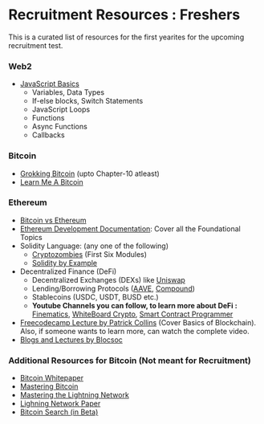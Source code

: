 # Recruitment Resources : Freshers

This is a curated list of resources for the first yearites for the upcoming recruitment test.

### Web2
* [JavaScript Basics](https://www.w3schools.com/js/)
    * Variables, Data Types
    * If-else blocks, Switch Statements
    * JavaScript Loops
    * Functions
    * Async Functions
    * Callbacks

### Bitcoin
* [Grokking Bitcoin](https://rosenbaum.se/book/) (upto Chapter-10 atleast)
* [Learn Me A Bitcoin](https://learnmeabitcoin.com/)

### Ethereum
* [Bitcoin vs Ethereum](https://www.simplilearn.com/tutorials/blockchain-tutorial/ethereum-vs-bitcoin)
* [Ethereum Development Documentation](https://ethereum.org/en/developers/docs/): Cover all the Foundational Topics
* Solidity Language: (any one of the following)
    * [Cryptozombies](https://cryptozombies.io/en/course/) (First Six Modules)
    * [Solidity by Example](https://solidity-by-example.org/)
* Decentralized Finance (DeFi)
    * Decentralized Exchanges (DEXs) like [Uniswap](./Uniswap-Whitepaper.pdf)
    * Lending/Borrowing Protocols ([AAVE](https://aave.com/), [Compound](https://compound.finance/))
    * Stablecoins (USDC, USDT, BUSD etc.)
    * **Youtube Channels you can follow, to learn more about DeFi :** [Finematics](https://www.youtube.com/@Finematics), [WhiteBoard Crypto](https://www.youtube.com/@WhiteboardCrypto), [Smart Contract Programmer](https://www.youtube.com/channel/UCJWh7F3AFyQ_x01VKzr9eyA)
* [Freecodecamp Lecture by Patrick Collins](https://www.youtube.com/watch?v=gyMwXuJrbJQ) (Cover Basics of Blockchain). Also, if someone wants to learn more, can watch the complete video.
* [Blogs and Lectures by Blocsoc](https://blocsoc.iitr.ac.in/resources)

### Additional Resources for Bitcoin (Not meant for Recruitment)
* [Bitcoin Whitepaper](https://bitcoin.org/bitcoin.pdf)
* [Mastering Bitcoin](https://github.com/bitcoinbook/bitcoinbook)
* [Mastering the Lightning Network](https://github.com/lnbook/lnbook)
* [Lighning Network Paper](https://lightning.network/lightning-network-paper.pdf)
* [Bitcoin Search (in Beta)](https://bitcoinsearch.xyz/) 
